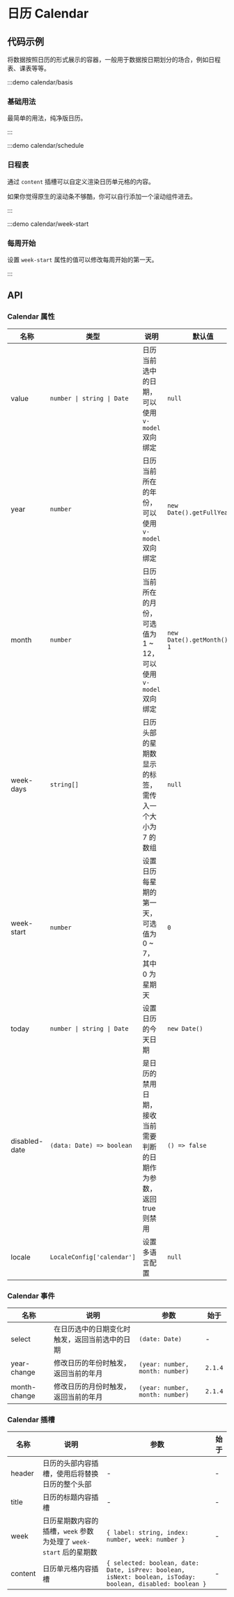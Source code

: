 # 日历 Calendar

## 代码示例

将数据按照日历的形式展示的容器，一般用于数据按日期划分的场合，例如日程表、课表等等。

:::demo calendar/basis

### 基础用法

最简单的用法，纯净版日历。

:::

:::demo calendar/schedule

### 日程表

通过 `content` 插槽可以自定义渲染日历单元格的内容。

如果你觉得原生的滚动条不够酷，你可以自行添加一个滚动组件进去。

:::

:::demo calendar/week-start

### 每周开始

设置 `week-start` 属性的值可以修改每周开始的第一天。

:::

## API

### Calendar 属性

| 名称          | 类型                       | 说明                                                               | 默认值                      | 始于    |
| ------------- | -------------------------- | ------------------------------------------------------------------ | --------------------------- | ------- |
| value         | `number \| string \| Date` | 日历当前选中的日期，可以使用 `v-model` 双向绑定                    | `null`                      | -       |
| year          | `number`                   | 日历当前所在的年份，可以使用 `v-model` 双向绑定                    | `new Date().getFullYear()`  | -       |
| month         | `number`                   | 日历当前所在的月份，可选值为 1 ~ 12，可以使用 `v-model` 双向绑定   | `new Date().getMonth() + 1` | -       |
| week-days     | `string[]`                 | 日历头部的星期数显示的标签，需传入一个大小为 7 的数组              | `null`                      | -       |
| week-start    | `number`                   | 设置日历每星期的第一天，可选值为 0 ~ 7，其中 0 为星期天            | `0`                         | -       |
| today         | `number \| string \| Date` | 设置日历的今天日期                                                 | `new Date()`                | -       |
| disabled-date | `(data: Date) => boolean`  | 是日历的禁用日期，接收当前需要判断的日期作为参数，返回 true 则禁用 | `() => false`               | -       |
| locale        | `LocaleConfig['calendar']` | 设置多语言配置                                                     | `null`                      | `2.1.0` |

### Calendar 事件

| 名称         | 说明                                           | 参数                            | 始于    |
| ------------ | ---------------------------------------------- | ------------------------------- | ------- |
| select       | 在日历选中的日期变化时触发，返回当前选中的日期 | `(date: Date)`                  | -       |
| year-change  | 修改日历的年份时触发，返回当前的年月           | `(year: number, month: number)` | `2.1.4` |
| month-change | 修改日历的月份时触发，返回当前的年月           | `(year: number, month: number)` | `2.1.4` |

### Calendar 插槽

| 名称    | 说明                                                              | 参数                                                                                                       | 始于 |
| ------- | ----------------------------------------------------------------- | ---------------------------------------------------------------------------------------------------------- | ---- |
| header  | 日历的头部内容插槽，使用后将替换日历的整个头部                    | -                                                                                                          | -    |
| title   | 日历的标题内容插槽                                                | -                                                                                                          | -    |
| week    | 日历星期数内容的插槽，`week` 参数为处理了 `week-start` 后的星期数 | `{ label: string, index: number, week: number }`                                                           | -    |
| content | 日历单元格内容插槽                                                | `{ selected: boolean, date: Date, isPrev: boolean, isNext: boolean, isToday: boolean, disabled: boolean }` | -    |
